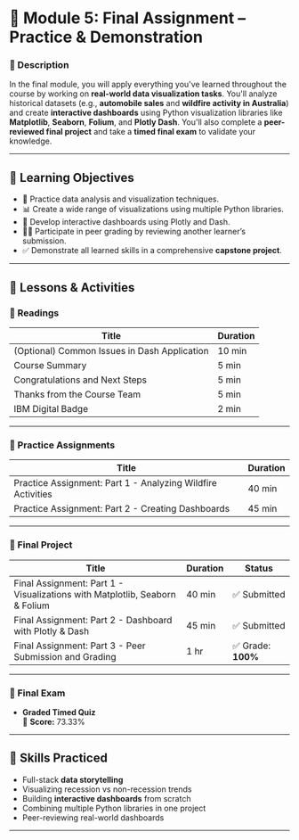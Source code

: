 # 🧪 Module 5: Final Assignment – Practice & Demonstration

### 🧾 Description
In the final module, you will apply everything you've learned throughout the course by working on **real-world data visualization tasks**. You'll analyze historical datasets (e.g., **automobile sales** and **wildfire activity in Australia**) and create **interactive dashboards** using Python visualization libraries like **Matplotlib**, **Seaborn**, **Folium**, and **Plotly Dash**. You'll also complete a **peer-reviewed final project** and take a **timed final exam** to validate your knowledge.

---

## 🎯 Learning Objectives

- 🧪 Practice data analysis and visualization techniques.
- 📊 Create a wide range of visualizations using multiple Python libraries.
- 📌 Develop interactive dashboards using Plotly and Dash.
- 👩‍🏫 Participate in peer grading by reviewing another learner’s submission.
- ✅ Demonstrate all learned skills in a comprehensive **capstone project**.

---

## 📌 Lessons & Activities

### 📘 Readings
| Title | Duration |
|-------|----------|
| (Optional) Common Issues in Dash Application | 10 min |
| Course Summary | 5 min |
| Congratulations and Next Steps | 5 min |
| Thanks from the Course Team | 5 min |
| IBM Digital Badge | 2 min |

---

### 🧪 Practice Assignments
| Title                                                       | Duration |
|-------------------------------------------------------------|----------|
| Practice Assignment: Part 1 - Analyzing Wildfire Activities | 40 min   |
| Practice Assignment: Part 2 - Creating Dashboards           | 45 min   |

---

### 📌 Final Project
| Title                                                                | Duration | Status   |
|----------------------------------------------------------------------|----------|----------|
| Final Assignment: Part 1 - Visualizations with Matplotlib, Seaborn & Folium | 40 min   | ✅ Submitted |
| Final Assignment: Part 2 - Dashboard with Plotly & Dash             | 45 min   | ✅ Submitted |
| Final Assignment: Part 3 - Peer Submission and Grading              | 1 hr     | ✅ Grade: **100%** |

---

### 🧠 Final Exam
- **Graded Timed Quiz**  
  📝 **Score:** 73.33%

---

## 🌟 Skills Practiced
- Full-stack **data storytelling**
- Visualizing recession vs non-recession trends
- Building **interactive dashboards** from scratch
- Combining multiple Python libraries in one project
- Peer-reviewing real-world dashboards

---


